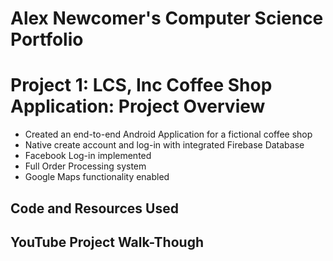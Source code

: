 
# Alex Newcomer's Computer Science Portfolio

# Project 1: LCS, Inc Coffee Shop Application: Project Overview
* Created an end-to-end Android Application for a fictional coffee shop
* Native create account and log-in with integrated Firebase Database
* Facebook Log-in implemented
* Full Order Processing system
* Google Maps functionality enabled

## Code and Resources Used

## YouTube Project Walk-Though



